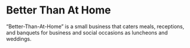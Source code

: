 # Better Than At Home
“Better-Than-At-Home” is a small business that caters meals, receptions, and banquets for business and social occasions as luncheons and weddings. 
